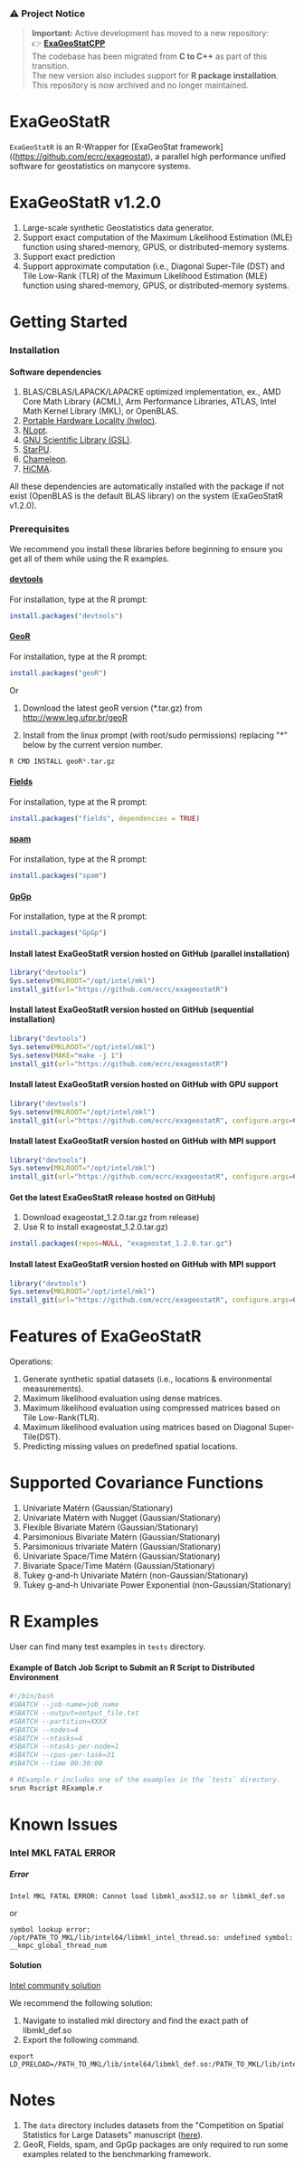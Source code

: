 ### ⚠️ Project Notice

> **Important:** Active development has moved to a new repository:  
👉 [**ExaGeoStatCPP**](https://github.com/ecrc/ExaGeoStatCPP)  
The codebase has been migrated from **C to C++** as part of this transition.  
The new version also includes support for **R package installation**.  
This repository is now archived and no longer maintained.

ExaGeoStatR
===========

`ExaGeoStatR` is an R-Wrapper for [ExaGeoStat framework]((https://github.com/ecrc/exageostat), a parallel high performance unified software for geostatistics on manycore systems.


ExaGeoStatR v1.2.0
==================
1. Large-scale synthetic Geostatistics data generator.
2. Support exact computation of the Maximum Likelihood Estimation (MLE) function using shared-memory, GPUS, or distributed-memory systems.
3. Support exact prediction
4. Support approximate computation (i.e., Diagonal Super-Tile (DST) and Tile Low-Rank (TLR)  of the Maximum Likelihood Estimation (MLE) function using shared-memory, GPUS, or distributed-memory systems.


Getting Started
===============

### Installation

#### Software dependencies
1. BLAS/CBLAS/LAPACK/LAPACKE optimized implementation, ex.,  AMD Core Math Library (ACML), Arm Performance Libraries, ATLAS, Intel Math Kernel Library (MKL), or OpenBLAS.
2. [Portable Hardware Locality (hwloc)](https://www.open-mpi.org/projects/hwloc/).
3. [NLopt](https://nlopt.readthedocs.io/en/latest/).
4. [GNU Scientific Library (GSL)](https://www.gnu.org/software/gsl/doc/html/index.html).
5. [StarPU](http://starpu.gforge.inria.fr/).
6. [Chameleon](https://project.inria.fr/chameleon/).
7. [HiCMA](https://github.com/ecrc/hicma/).

All these dependencies are automatically installed with the package if not exist (OpenBLAS is the default BLAS library) on the system (ExaGeoStatR v1.2.0).


### Prerequisites
We recommend you install these libraries before beginning to ensure you get all of them while using the R examples.
#### [devtools](https://www.r-project.org/nosvn/pandoc/devtools.html)
For installation, type at the R prompt:
```R
install.packages("devtools")
```

#### [GeoR](https://cran.r-project.org/web/packages/geoR/index.html)
For installation, type at the R prompt:
```R
install.packages("geoR")
```
Or

1. Download the latest geoR version (*.tar.gz) from http://www.leg.ufpr.br/geoR

2. Install from the linux prompt (with root/sudo permissions) replacing "*" below by the current version number.
```R
R CMD INSTALL geoR*.tar.gz
```

#### [Fields](https://cran.r-project.org/web/packages/fields/index.html)
For installation, type at the R prompt:
```R
install.packages("fields", dependencies = TRUE)
```

#### [spam](https://cran.r-project.org/web/packages/spam/index.html)
For installation, type at the R prompt:
```R
install.packages("spam")
```

#### [GpGp](https://cran.r-project.org/web/packages/GpGp/index.html)
For installation, type at the R prompt:
```R
install.packages("GpGp")
```

#### Install latest ExaGeoStatR version hosted on GitHub (parallel installation)
```r
library("devtools")
Sys.setenv(MKLROOT="/opt/intel/mkl")
install_git(url="https://github.com/ecrc/exageostatR")
```

#### Install latest ExaGeoStatR version hosted on GitHub (sequential installation)
```r
library("devtools")
Sys.setenv(MKLROOT="/opt/intel/mkl")
Sys.setenv(MAKE="make -j 1")
install_git(url="https://github.com/ecrc/exageostatR")
```

#### Install latest ExaGeoStatR version hosted on GitHub with GPU support
```r
library("devtools")
Sys.setenv(MKLROOT="/opt/intel/mkl")
install_git(url="https://github.com/ecrc/exageostatR", configure.args=C('--enable-cuda'))
```

#### Install latest ExaGeoStatR version hosted on GitHub with MPI support
```r
library("devtools")
Sys.setenv(MKLROOT="/opt/intel/mkl")
install_git(url="https://github.com/ecrc/exageostatR", configure.args=C('--enable-mpi'))
```

#### Get the latest ExaGeoStatR release  hosted on GitHub)
1. Download exageostat_1.2.0.tar.gz from release)
2. Use R to install exageostat_1.2.0.tar.gz)

```r
install.packages(repos=NULL, "exageostat_1.2.0.tar.gz")
```

#### Install latest ExaGeoStatR version hosted on GitHub with MPI support
```r
library("devtools")
Sys.setenv(MKLROOT="/opt/intel/mkl")
install_git(url="https://github.com/ecrc/exageostatR", configure.args=C('--enable-mpi'))
```

Features of ExaGeoStatR
========================
Operations:

1. Generate synthetic spatial datasets (i.e., locations & environmental measurements).
2. Maximum likelihood evaluation using dense matrices.
3. Maximum likelihood evaluation using compressed matrices based on Tile Low-Rank(TLR).
4. Maximum likelihood evaluation using matrices based on Diagonal Super-Tile(DST).
5. Predicting missing values on predefined spatial locations.


Supported Covariance Functions
==============================
1. Univariate Matérn (Gaussian/Stationary)
2. Univariate Matérn with Nugget (Gaussian/Stationary)
3. Flexible Bivariate Matérn (Gaussian/Stationary)
4. Parsimonious Bivariate Matérn (Gaussian/Stationary)
5. Parsimonious trivariate Matérn (Gaussian/Stationary)
6. Univariate Space/Time Matérn (Gaussian/Stationary)
7. Bivariate Space/Time Matérn (Gaussian/Stationary)
8. Tukey g-and-h Univariate Matérn (non-Gaussian/Stationary)
9. Tukey g-and-h Univariate Power Exponential (non-Gaussian/Stationary)

R Examples
================
User can find many test examples in `tests` directory. 

#### Example of Batch Job Script to Submit an R Script to Distributed Environment

```r
#!/bin/bash
#SBATCH --job-name=job_name
#SBATCH --output=output_file.txt
#SBATCH --partition=XXXX
#SBATCH --nodes=4
#SBATCH --ntasks=4
#SBATCH --ntasks-per-node=1
#SBATCH --cpus-per-task=31
#SBATCH --time 00:30:00

# RExample.r includes one of the examples in the `tests` directory.
srun Rscript RExample.r
```

Known Issues
=============
### Intel MKL FATAL ERROR
##### Error
```
Intel MKL FATAL ERROR: Cannot load libmkl_avx512.so or libmkl_def.so
```
or 
```
symbol lookup error: /opt/PATH_TO_MKL/lib/intel64/libmkl_intel_thread.so: undefined symbol: __kmpc_global_thread_num
```
#### Solution 
[Intel community solution](https://community.intel.com/t5/Intel-DevCloud/Intel-MKL-FATAL-ERROR-Cannot-load-libmkl-avx512-so-or-libmkl-def/td-p/1169754)

We recommend the following solution:
1. Navigate to installed mkl directory and find the exact path of libmkl_def.so
2. Export the following command.
```
export LD_PRELOAD=/PATH_TO_MKL/lib/intel64/libmkl_def.so:/PATH_TO_MKL/lib/intel64/libmkl_avx2.so:/PATH_TO_MKL/lib/intel64/libmkl_core.so:/PATH_TO_MKL/lib/intel64/libmkl_intel_lp64.so:/PATH_TO_MKL/lib/intel64/libmkl_intel_thread.so:/PATH_TO_MKL/lib/intel64/libiomp5.so
```

Notes
=================
1. The `data` directory includes datasets from the "Competition on Spatial Statistics for Large Datasets" manuscript ([here](https://link.springer.com/article/10.1007/s13253-021-00457-z)).
2. GeoR, Fields, spam, and GpGp packages are only required to run some examples related to the benchmarking framework.

